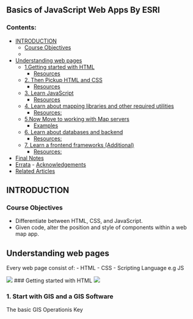 ## Basics of JavaScript Web Apps By ESRI

### Contents:
- [INTRODUCTION](#introduction)
  - [Course Objectives](#course-objectives)
  - 
- [Understanding web pages](#understanding-web-pages)
  - [1.Getting started with HTML](#getting-started-with-html)
    - [Resources](#resources)
  - [2. Then Pickup HTML and CSS](#2-then-pickup-html-and-css)
    - [Resources](#resources-1)
  - [3. Learn JavaScript](#3-learn-javascript)
    - [Resources](#resources-2)
  - [4. Learn about mapping libraries and other required utilities](#4-learn-about-mapping-libraries-and-other-required-utilities)
    - [Resources:](#resources-3)
  - [5.Now Move to working with Map servers](#5now-move-to-working-with-map-servers)
      - [Examples](#examples)
  - [6. Learn about databases and backend](#6-learn-about-databases-and-backend)
    - [Resources:](#resources-4)
  - [7. Learn a frontend frameworks (Additional)](#7-learn-a-frontend-frameworks-additional)
    - [Resources:](#resources-5)
- [Final Notes](#final-notes)
- [Errata](#errata)
      - [Acknowledgements](#acknowledgements)
- [Related Articles](#related-articles)

## INTRODUCTION
### Course Objectives
- Differentiate between HTML, CSS, and JavaScript.
- Given code, alter the position and style of components within a web map app.

## Understanding web pages
Every web page consist of:
    - HTML
    - CSS
    - Scripting Language e.g JS

<img src= "https://github.com/OkomoJacob/myLibrary/blob/main/GISDev%20RoadMap/roadmap.png">
### Getting started with HTML

<img src= "https://github.com/OkomoJacob/myLibrary/blob/main/GISDev%20RoadMap/roadmap.png">

### 1. Start with GIS and a GIS Software
The basic GIS Operationis Key
